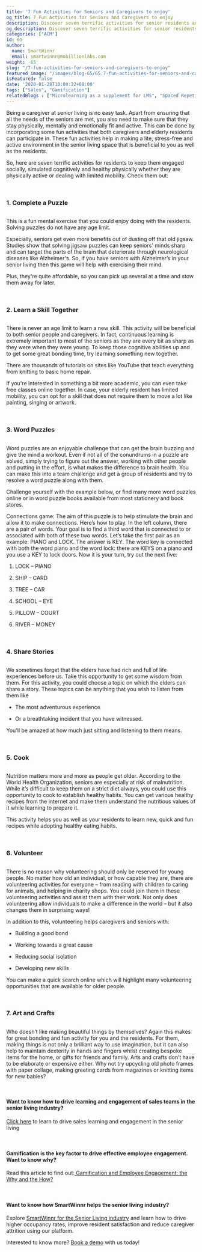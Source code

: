 ```yaml
---
title: '7 Fun Activities for Seniors and Caregivers to enjoy'
og_title: 7 Fun Activities for Seniors and Caregivers to enjoy
description: Discover seven terrific activities for senior residents and care givers. These activities help in keeping the seniors engaged socially, simulated cognitively and healthy physically whether they are physically active or dealing with limited mobility.
og_description: Discover seven terrific activities for senior residents and care givers. These activities help in keeping the seniors engaged socially, simulated cognitively and healthy physically whether they are physically active or dealing with limited mobility.
categories: ["ACM"]
id: 65
author:
  name: SmartWinnr
  email: smartwinnr@mobillionlabs.com
weight: -65
slug: "/7-fun-activities-for-seniors-and-caregivers-to-enjoy"
featured_image: "/images/blog-65/65.7-fun-activities-for-seniors-and-caregivers-to-enjoy.jpg"
isFeatured: false
date: '2020-01-28T10:00:32+08:00'
tags: ["Sales", "Gamification"]
relatedBlogs : ["Microlearning as a supplement for LMS", "Spaced Repetition and Microlearning: Two peas in a pod", "Top 10 CEOs who started as Sales Reps"]
---
```


Being a caregiver at senior living is no easy task. Apart from ensuring that all the needs of the seniors are met, you also need to make sure that they stay physically, mentally and emotionally fit and active. This can be done by incorporating some fun activities that both caregivers and elderly residents can participate in. These fun activities help in making a lite, stress-free and active environment in the senior living space that is beneficial to you as well as the residents.
 
So, here are seven terrific activities for residents to keep them engaged socially, simulated cognitively and healthy physically whether they are physically active or dealing with limited mobility. Check them out:

<br>

### **1. Complete a Puzzle**

<img alt="" src="/images/blog-65/wonderlane-GBHhIyWftHs-unsplash.jpg" class="ml-padding-top0 ml-padding-bottom0">

This is a fun mental exercise that you could enjoy doing with the residents. Solving puzzles do not have any age limit. 
 
Especially, seniors get even more benefits out of dusting off that old jigsaw. Studies show that solving jigsaw puzzles can keep seniors' minds sharp and can target the parts of the brain that deteriorate through neurological diseases like Alzheimer's. So, if you have seniors with Alzheimer’s in your senior living then this game will help with exercising their mind. 
 
Plus, they're quite affordable, so you can pick up several at a time and stow them away for later.

<br>

### **2. Learn a Skill Together**

<img alt="" src="/images/blog-65/quino-al-ATtEIdlYvVU-unsplash.jpg" class="ml-padding-top0 ml-padding-bottom0">

There is never an age limit to learn a new skill. This activity will be beneficial to both senior people and caregivers.
In fact, continuous learning is extremely important to most of the seniors as they are every bit as sharp as they were when they were young. To keep those cognitive abilities up and to get some great bonding time, try learning something new together.
 
There are thousands of tutorials on sites like YouTube that teach everything from knitting to basic home repair.
 
If you're interested in something a bit more academic, you can even take free classes online together.
In case, your elderly resident has limited mobility, you can opt for a skill that does not require them to move a lot like painting, singing or artwork.

<br>

### **3. Word Puzzles**

<img alt="" src="/images/blog-65/melinda-gimpel-zlbB-anyO3I-unsplash.jpg" class="ml-padding-top0 ml-padding-bottom0">

Word puzzles are an enjoyable challenge that can get the brain buzzing and give the mind a workout. Even if not all of the conundrums in a puzzle are solved, simply trying to figure out the answer, working with other people and putting in the effort, is what makes the difference to brain health. You can make this into a team challenge and get a group of residents and try to resolve a word puzzle along with them. 

Challenge yourself with the example below, or find many more word puzzles online or in word puzzle books available from most stationery and book stores.

Connections game:
The aim of this puzzle is to help stimulate the brain and allow it to make connections.
Here’s how to play. In the left column, there are a pair of words. Your goal is to find a third word that is connected to or associated with both of these two words. Let’s take the first pair as an example: PIANO and LOCK. The answer is KEY. The word key is connected with both the word piano and the word lock: there are KEYS on a piano and you use a KEY to lock doors. Now it is your turn, try out the next five:

1. LOCK – PIANO

2. SHIP – CARD

3. TREE – CAR

4. SCHOOL – EYE

5. PILLOW – COURT

6. RIVER – MONEY

<br>

### **4. Share Stories**

<img alt="" src="/images/blog-65/image4.jpg" class="ml-padding-top0 ml-padding-bottom0">

We sometimes forget that the elders have had rich and full of life experiences before us. Take this opportunity to get some wisdom from them. For this activity, you could choose a topic on which the elders can share a story. These topics can be anything that you wish to listen from them like 

* The most adventurous experience 

* Or a breathtaking incident that you have witnessed.

You'll be amazed at how much just sitting and listening to them means.

<br>

### **5. Cook**

<img alt="" src="/images/blog-65/cdc-F98Mv9O6LfI-unsplash.jpg" class="ml-padding-top0 ml-padding-bottom0">

Nutrition matters more and more as people get older. According to the World Health Organization, seniors are especially at risk of malnutrition. While it’s difficult to keep them on a strict diet always, you could use this opportunity to cook to establish healthy habits. You can get various healthy recipes from the internet and make them understand the nutritious values of it while learning to prepare it.
 
This activity helps you as well as your residents to learn new, quick and fun recipes while adopting healthy eating habits.

<br>

### **6. Volunteer**

<img alt="" src="/images/blog-65/elder-1425733_640.jpg" class="ml-padding-top0 ml-padding-bottom0">

There is no reason why volunteering should only be reserved for young people. No matter how old an individual, or how capable they are, there are volunteering activities for everyone – from reading with children to caring for animals, and helping in charity shops. You could join them in these volunteering activities and assist them with their work. Not only does volunteering allow individuals to make a difference in the world – but it also changes them in surprising ways!

In addition to this, volunteering helps caregivers and seniors with:

* Building a good bond 

* Working towards a great cause 

* Reducing social isolation 

* Developing new skills 

You can make a quick search online which will highlight many volunteering opportunities that are available for older people.

<br>

### **7. Art and Crafts**

<img alt="" src="/images/blog-65/art-1209519_640.jpg" class="ml-padding-top0 ml-padding-bottom0">

Who doesn’t like making beautiful things by themselves? Again this makes for great bonding and fun activity for you and the residents. For them, making things is not only a brilliant way to use imagination, but it can also help to maintain dexterity in hands and fingers whilst creating bespoke items for the home, or gifts for friends and family. Arts and crafts don’t have to be elaborate or expensive either. Why not try upcycling old photo frames with paper collage, making greeting cards from magazines or knitting items for new babies?

<br>



#### **Want to know how to drive learning and engagement of sales teams in the senior living industry?**

<a href="https://www.smartwinnr.com/post/how-to-drive-learning-and-engagement-of-sales-teams-in-senior-living/" target="_blank" class="ml_custom_link">Click here</a> to learn to drive sales learning and engagement in the senior living

<br>

#### **Gamification is the key factor to drive effective employee engagement. Want to know why?**

Read this article to find out:<a href="https://smartwinnr.com/post/gamification-and-employee-engagement/" target="_blank" class="ml_custom_link"> Gamification and Employee Engagement: the Why and the How?</a>

<br>

#### **Want to know how SmartWinnr helps the senior living industry?**

Explore <a href="https://www.smartwinnr.com/solutions/senior-living/" target="_blank" class="ml_custom_link"> SmartWinnr for the Senior Living industry</a> and learn how to drive higher occupancy rates, improve resident satisfaction and reduce caregiver attrition using our platform.


Interested to know more? <a href="https://www.smartwinnr.com/request-demo" target="_blank" class="ml_custom_link">Book a demo</a> with us today!
